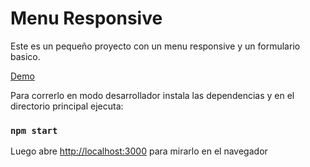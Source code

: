 # Menu Responsive

Este es un pequeño proyecto con un menu responsive y un formulario basico.

[Demo](https://responsive-menu-ee404.web.app)

Para correrlo en modo desarrollador instala las dependencias y en el directorio principal ejecuta:

### `npm start`

Luego abre [http://localhost:3000](http://localhost:3000) para mirarlo en el navegador
